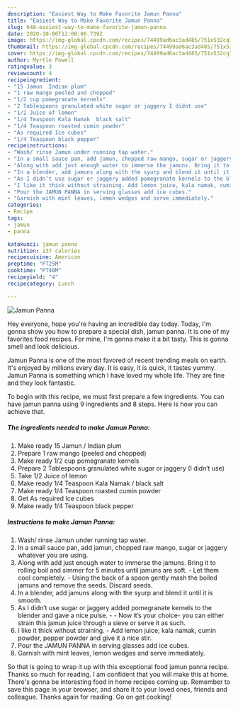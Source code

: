 ```yaml
---
description: "Easiest Way to Make Favorite Jamun Panna"
title: "Easiest Way to Make Favorite Jamun Panna"
slug: 648-easiest-way-to-make-favorite-jamun-panna
date: 2020-10-06T12:00:06.739Z
image: https://img-global.cpcdn.com/recipes/74499ad6ac3ad485/751x532cq70/jamun-panna-recipe-main-photo.jpg
thumbnail: https://img-global.cpcdn.com/recipes/74499ad6ac3ad485/751x532cq70/jamun-panna-recipe-main-photo.jpg
cover: https://img-global.cpcdn.com/recipes/74499ad6ac3ad485/751x532cq70/jamun-panna-recipe-main-photo.jpg
author: Myrtle Powell
ratingvalue: 3
reviewcount: 4
recipeingredient:
- "15 Jamun  Indian plum"
- "1 raw mango peeled and chopped"
- "1/2 cup pomegranate kernels"
- "2 Tablespoons granulated white sugar or jaggery I didnt use"
- "1/2 Juice of lemon"
- "1/4 Teaspoon Kala Namak  black salt"
- "1/4 Teaspoon roasted cumin powder"
- "As required Ice cubes"
- "1/4 Teaspoon black pepper"
recipeinstructions:
- "Wash/ rinse Jamun under running tap water."
- "In a small sauce pan, add jamun, chopped raw mango, sugar or jaggery whatever you are using."
- "Along with add just enough water to immerse the jamuns. Bring it to rolling boil and simmer for 5 minutes until jamuns are soft.  Let them cool completely.  Using the back of a spoon gently mash the boiled jamuns and remove the seeds. Discard seeds."
- "In a blender, add jamuns along with the syurp and blend it until it is smooth."
- "As I didn’t use sugar or jaggery added pomegranate kernels to the blender and gave a nice pulse.   Now it’s your choice- you can either strain this jamun juice through a sieve or serve it as such."
- "I like it thick without straining. Add lemon juice, kala namak, cumin powder, pepper powder and give it a nice stir."
- "Pour the JAMUN PANNA in serving glasses add ice cubes."
- "Garnish with mint leaves, lemon wedges and serve immediately."
categories:
- Recipe
tags:
- jamun
- panna

katakunci: jamun panna 
nutrition: 137 calories
recipecuisine: American
preptime: "PT25M"
cooktime: "PT40M"
recipeyield: "4"
recipecategory: Lunch

---
```



![Jamun Panna](https://img-global.cpcdn.com/recipes/74499ad6ac3ad485/751x532cq70/jamun-panna-recipe-main-photo.jpg)

Hey everyone, hope you're having an incredible day today. Today, I'm gonna show you how to prepare a special dish, jamun panna. It is one of my favorites food recipes. For mine, I'm gonna make it a bit tasty. This is gonna smell and look delicious.

Jamun Panna is one of the most favored of recent trending meals on earth. It's enjoyed by millions every day. It is easy, it is quick, it tastes yummy. Jamun Panna is something which I have loved my whole life. They are fine and they look fantastic.




To begin with this recipe, we must first prepare a few ingredients. You can have jamun panna using 9 ingredients and 8 steps. Here is how you can achieve that.

<!--inarticleads1-->

##### The ingredients needed to make Jamun Panna:

1. Make ready 15 Jamun / Indian plum
1. Prepare 1 raw mango (peeled and chopped)
1. Make ready 1/2 cup pomegranate kernels
1. Prepare 2 Tablespoons granulated white sugar or jaggery (I didn’t use)
1. Take 1/2 Juice of lemon
1. Make ready 1/4 Teaspoon Kala Namak / black salt
1. Make ready 1/4 Teaspoon roasted cumin powder
1. Get As required Ice cubes
1. Make ready 1/4 Teaspoon black pepper




<!--inarticleads2-->

##### Instructions to make Jamun Panna:

1. Wash/ rinse Jamun under running tap water.
1. In a small sauce pan, add jamun, chopped raw mango, sugar or jaggery whatever you are using.
1. Along with add just enough water to immerse the jamuns. Bring it to rolling boil and simmer for 5 minutes until jamuns are soft.  - Let them cool completely.  - Using the back of a spoon gently mash the boiled jamuns and remove the seeds. Discard seeds.
1. In a blender, add jamuns along with the syurp and blend it until it is smooth.
1. As I didn’t use sugar or jaggery added pomegranate kernels to the blender and gave a nice pulse.  -  - Now it’s your choice- you can either strain this jamun juice through a sieve or serve it as such.
1. I like it thick without straining. - Add lemon juice, kala namak, cumin powder, pepper powder and give it a nice stir.
1. Pour the JAMUN PANNA in serving glasses add ice cubes.
1. Garnish with mint leaves, lemon wedges and serve immediately.




So that is going to wrap it up with this exceptional food jamun panna recipe. Thanks so much for reading. I am confident that you will make this at home. There's gonna be interesting food in home recipes coming up. Remember to save this page in your browser, and share it to your loved ones, friends and colleague. Thanks again for reading. Go on get cooking!
